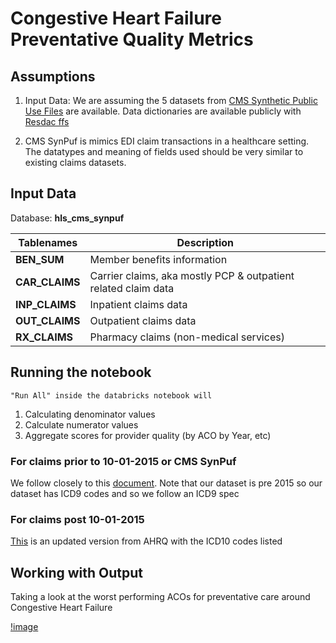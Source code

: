 # Congestive Heart Failure Preventative Quality Metrics

## Assumptions

1. Input Data: We are assuming the 5 datasets from [CMS Synthetic Public Use Files](https://www.cms.gov/Research-Statistics-Data-and-Systems/Downloadable-Public-Use-Files/SynPUFs/DE_Syn_PUF) are available. Data dictionaries are available publicly with [Resdac ffs](https://resdac.org/cms-data?tid_1%5B1%5D=1&tid%5B6046%5D=6046&tid%5B4931%5D=4931)

2. CMS SynPuf is mimics EDI claim transactions in a healthcare setting. The datatypes and meaning of fields used should be very similar to existing claims datasets. 

## Input Data

Database: **hls_cms_synpuf**

| Tablenames | Description | 
| -- | -- | 
| **BEN_SUM** | Member benefits information | 
| **CAR_CLAIMS** | Carrier claims, aka mostly PCP & outpatient related claim data |
| **INP_CLAIMS** | Inpatient claims data |
| **OUT_CLAIMS** | Outpatient claims data |
| **RX_CLAIMS** | Pharmacy claims (non-medical services) |

## Running the notebook

```
"Run All" inside the databricks notebook will
```
1. Calculating denominator values
2. Calculate numerator values
3. Aggregate scores for provider quality (by ACO by Year, etc)


### For claims prior to 10-01-2015 or CMS SynPuf

We follow closely to this [document](https://www.cms.gov/files/document/aco-10-prevention-quality-indicator-pqi-ambulatory-sensitive-conditions-admissions-heart-failure-hf.pdf). Note that our dataset is pre 2015 so our dataset has ICD9 codes and so we follow an ICD9 spec

### For claims post 10-01-2015

[This](https://qualityindicators.ahrq.gov/Downloads/Modules/PQI/V2022/TechSpecs/PQI_08_Heart_Failure_Admission_Rate.pdf) is an updated version from AHRQ with the ICD10 codes listed 

## Working with Output 

Taking a look at the worst performing ACOs for preventative care around Congestive Heart Failure 

[!image](../images/aco_results.png)



